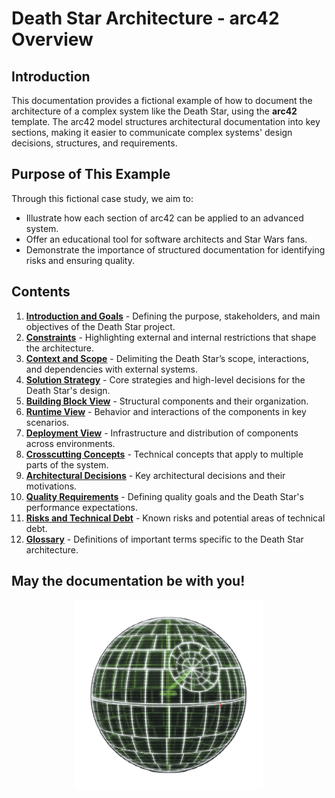 # Death Star Architecture - arc42 Overview

## Introduction

This documentation provides a fictional example of how to document the architecture of a complex system like the Death Star, using the **arc42** template. The arc42 model structures architectural documentation into key sections, making it easier to communicate complex systems' design decisions, structures, and requirements.

## Purpose of This Example

Through this fictional case study, we aim to:
- Illustrate how each section of arc42 can be applied to an advanced system.
- Offer an educational tool for software architects and Star Wars fans.
- Demonstrate the importance of structured documentation for identifying risks and ensuring quality.

## Contents

1. [**Introduction and Goals**](01_introduction_and_goals.md) - Defining the purpose, stakeholders, and main objectives of the Death Star project.
2. [**Constraints**](02_constraints.md) - Highlighting external and internal restrictions that shape the architecture.
3. [**Context and Scope**](03_context_and_scope.md) - Delimiting the Death Star’s scope, interactions, and dependencies with external systems.
4. [**Solution Strategy**](04_solution_strategy.md) - Core strategies and high-level decisions for the Death Star's design.
5. [**Building Block View**](05_building_block_view.md) - Structural components and their organization.
6. [**Runtime View**](06_runtime_view.md) - Behavior and interactions of the components in key scenarios.
7. [**Deployment View**](07_deployment_view.md) - Infrastructure and distribution of components across environments.
8. [**Crosscutting Concepts**](08_crosscutting_concepts.md) - Technical concepts that apply to multiple parts of the system.
9. [**Architectural Decisions**](09_architectural_decisions.md) - Key architectural decisions and their motivations.
10. [**Quality Requirements**](10_quality_requirements.md) - Defining quality goals and the Death Star's performance expectations.
11. [**Risks and Technical Debt**](11_risks_and_technical_debt.md) - Known risks and potential areas of technical debt.
12. [**Glossary**](12_glossary.md) - Definitions of important terms specific to the Death Star architecture.

## May the documentation be with you!

<div align="center">
    <img src="../../resources/images/star_wars_death_star_3d_blueprint.jpeg" alt="Death Star Architecture - English" width="300"/>
</div>

